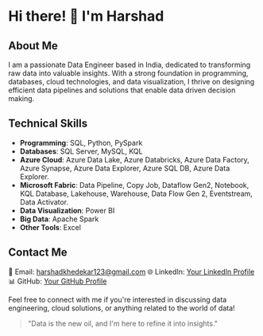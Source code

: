 # Hi there! 👋 I'm Harshad

## About Me
I am a passionate Data Engineer based in India, dedicated to transforming raw data into valuable insights. With a strong foundation in programming, databases, cloud technologies, and data visualization, I thrive on designing efficient data pipelines and solutions that enable data driven decision making.

## Technical Skills
- **Programming**: SQL, Python, PySpark
- **Databases**: SQL Server, MySQL, KQL
- **Azure Cloud**: Azure Data Lake, Azure Databricks, Azure Data Factory, Azure Synapse, Azure Data Explorer, Azure SQL DB, Azure Data Explorer.
- **Microsoft Fabric**: Data Pipeline, Copy Job, Dataflow Gen2, Notebook, KQL Database, Lakehouse, Warehouse, Data Flow Gen 2, Eventstream, Data Activator.
- **Data Visualization**: Power BI
- **Big Data**: Apache Spark
- **Other Tools**: Excel


## Contact Me
📧 Email: harshadkhedekar123@gmail.com
🌐 LinkedIn: [Your LinkedIn Profile](https://www.linkedin.com/in/harshadkhedekar13)
📊 GitHub: [Your GitHub Profile](https://github.com/harshadk13)

Feel free to connect with me if you're interested in discussing data engineering, cloud solutions, or anything related to the world of data!

> "Data is the new oil, and I'm here to refine it into insights."

<!---
harshadk13/harshadk13 is a ✨ special ✨ repository because its `README.md` (this file) appears on your GitHub profile.
You can click the Preview link to take a look at your changes.
--->
